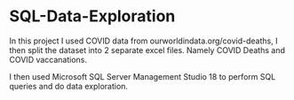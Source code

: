 # SQL-Data-Exploration

In this project I used COVID data from ourworldindata.org/covid-deaths, I then split the dataset into 2 separate excel files. Namely COVID Deaths and COVID vaccanations. 

I then used Microsoft SQL Server Management Studio 18 to perform SQL queries and do data exploration. 
